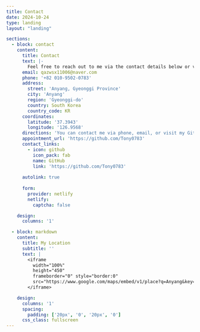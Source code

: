 ```yaml
---
title: Contact
date: 2024-10-24
type: landing
layout: "landing"

sections:
  - block: contact
    content:
      title: Contact
      text: |-
        Feel free to reach out to me via the contact details below or visit my GitHub profile to view my projects and contributions.
      email: qazwsx11006@naver.com
      phone: '+82 010-9502-0783'
      address:
        street: 'Anyang, Gyeonggi Province'
        city: 'Anyang'
        region: 'Gyeonggi-do'
        country: South Korea
        country_code: KR
      coordinates:
        latitude: '37.3943'
        longitude: '126.9568'
      directions: 'You can contact me via phone, email, or visit my GitHub profile.'
      appointment_url: 'https://github.com/Tony0783'
      contact_links:
        - icon: github
          icon_pack: fab
          name: GitHub
          link: 'https://github.com/Tony0783'
    
      autolink: true
    
      form:
        provider: netlify
        netlify:
          captcha: false

    design:
      columns: '1'

  - block: markdown
    content:
      title: My Location
      subtitle: ''
      text: |
        <iframe
          width="100%"
          height="450"
          frameborder="0" style="border:0"
          src="https://www.google.com/maps/embed/v1/place?q=Anyang&key=AIzaSyCZRr8cQHz4SseG0buJIqACNMeYImJY0U0" allowfullscreen>
        </iframe>

    design:
      columns: '1'
      spacing:
        padding: ['20px', '0', '20px', '0']
      css_class: fullscreen
---
```

